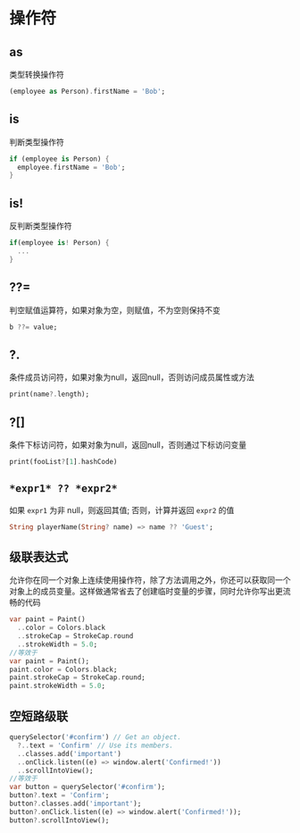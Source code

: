 # 操作符



## as

类型转换操作符

```dart
(employee as Person).firstName = 'Bob';
```



## is

判断类型操作符

```dart
if (employee is Person) {
  employee.firstName = 'Bob';
}
```



## is!

反判断类型操作符

```dart
if(employee is! Person) {
  ...
}
```



## ??=

判空赋值运算符，如果对象为空，则赋值，不为空则保持不变

```dart
b ??= value;
```



## ?. 

条件成员访问符，如果对象为null，返回null，否则访问成员属性或方法

```dart
print(name?.length);
```



## ?[]

条件下标访问符，如果对象为null，返回null，否则通过下标访问变量

```dart
print(fooList?[1].hashCode)
```



## `*expr1* ?? *expr2*`

如果 `expr1` 为非 null，则返回其值; 否则，计算并返回 `expr2` 的值

```dart
String playerName(String? name) => name ?? 'Guest';
```



## 级联表达式

允许你在同一个对象上连续使用操作符，除了方法调用之外，你还可以获取同一个对象上的成员变量。这样做通常省去了创建临时变量的步骤，同时允许你写出更流畅的代码

```dart
var paint = Paint()
  ..color = Colors.black
  ..strokeCap = StrokeCap.round
  ..strokeWidth = 5.0;
//等效于
var paint = Paint();
paint.color = Colors.black;
paint.strokeCap = StrokeCap.round;
paint.strokeWidth = 5.0;
```



## 空短路级联

```dart
querySelector('#confirm') // Get an object.
  ?..text = 'Confirm' // Use its members.
  ..classes.add('important')
  ..onClick.listen((e) => window.alert('Confirmed!'))
  ..scrollIntoView();
//等效于
var button = querySelector('#confirm');
button?.text = 'Confirm';
button?.classes.add('important');
button?.onClick.listen((e) => window.alert('Confirmed!'));
button?.scrollIntoView();
```

